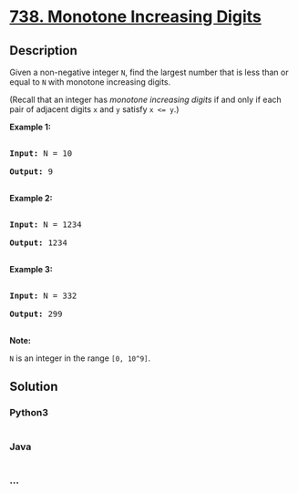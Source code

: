 # [738. Monotone Increasing Digits](https://leetcode.com/problems/monotone-increasing-digits)

## Description
<p>
Given a non-negative integer <code>N</code>, find the largest number that is less than or equal to <code>N</code> with monotone increasing digits.
</p><p>
(Recall that an integer has <i>monotone increasing digits</i> if and only if each pair of adjacent digits <code>x</code> and <code>y</code> satisfy <code>x <= y</code>.)
</p><p>

<p><b>Example 1:</b><br />
<pre>
<b>Input:</b> N = 10
<b>Output:</b> 9
</pre>
</p>

<p><b>Example 2:</b><br />
<pre>
<b>Input:</b> N = 1234
<b>Output:</b> 1234
</pre>
</p>

<p><b>Example 3:</b><br />
<pre>
<b>Input:</b> N = 332
<b>Output:</b> 299
</pre>
</p>

<p><b>Note:</b>
<code>N</code> is an integer in the range <code>[0, 10^9]</code>.
</p>


## Solution
<!-- Type common method here -->


### Python3
<!-- Type special method here -->

```python

```

### Java
<!-- Type special method here -->

```java

```

### ...
```

```

